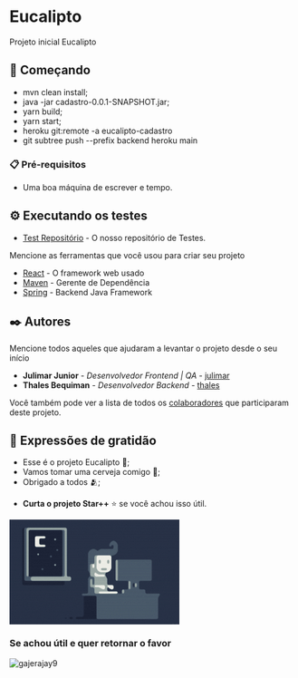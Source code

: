 # Eucalipto

Projeto inicial Eucalipto

## 🚀 Começando

* mvn clean install;
* java -jar cadastro-0.0.1-SNAPSHOT.jar;
* yarn build; 
* yarn start;
* heroku git:remote -a eucalipto-cadastro
* git subtree push --prefix backend heroku main


### 📋 Pré-requisitos

* Uma boa máquina de escrever e tempo.

## ⚙️ Executando os testes

* [Test Repositório](https://github.com/jadmjr/eucalipto-tests) - O nosso repositório de Testes.

Mencione as ferramentas que você usou para criar seu projeto

* [React](https://reactjs.org/docs/getting-started.html) - O framework web usado
* [Maven](https://maven.apache.org/) - Gerente de Dependência
* [Spring](https://docs.spring.io/spring-boot/docs/current/reference/htmlsingle/#documentation) - Backend Java Framework

## ✒️ Autores

Mencione todos aqueles que ajudaram a levantar o projeto desde o seu início

* **Julimar Junior** - *Desenvolvedor Frontend | QA* - [julimar](https://github.com/jadmjr)
* **Thales Bequiman** - *Desenvolvedor Backend* - [thales](https://github.com/oizus)

Você também pode ver a lista de todos os [colaboradores](https://github.com/jadmjr/eucalipto/graphs/contributors) que participaram deste projeto.

## 🎁 Expressões de gratidão

* Esse é o projeto Eucalipto 📢;
* Vamos tomar uma cerveja comigo 🍺;
* Obrigado a todos 🫂;

- **Curta o projeto Star++** ⭐  se você achou isso útil.
<img alt="Programando na Madrugada" src="https://raw.githubusercontent.com/AVS1508/AVS1508/master/assets/Night-Coding.gif" align="center"/>
<h3 align="left">Se achou útil e quer retornar o favor</h3>
<p><a href="https://www.buymeacoffee.com/jadmjr"> <img align="left" src="https://cdn.buymeacoffee.com/buttons/v2/default-yellow.png" height="50" width="210" alt="gajerajay9" /></a></p><br><br>